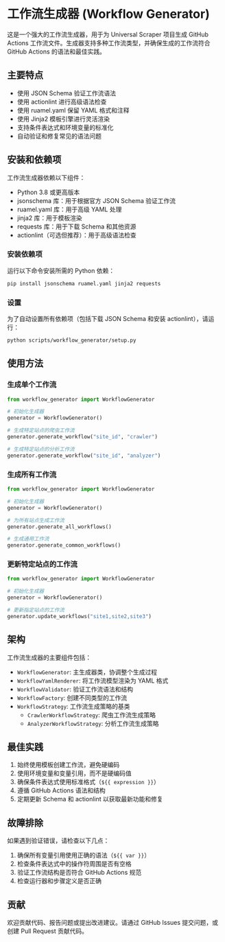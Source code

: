 # 工作流生成器 (Workflow Generator)

这是一个强大的工作流生成器，用于为 Universal Scraper 项目生成 GitHub Actions 工作流文件。生成器支持多种工作流类型，并确保生成的工作流符合 GitHub Actions 的语法和最佳实践。

## 主要特点

- 使用 JSON Schema 验证工作流语法
- 使用 actionlint 进行高级语法检查
- 使用 ruamel.yaml 保留 YAML 格式和注释
- 使用 Jinja2 模板引擎进行灵活渲染
- 支持条件表达式和环境变量的标准化
- 自动验证和修复常见的语法问题

## 安装和依赖项

工作流生成器依赖以下组件：

- Python 3.8 或更高版本
- jsonschema 库：用于根据官方 JSON Schema 验证工作流
- ruamel.yaml 库：用于高级 YAML 处理
- jinja2 库：用于模板渲染
- requests 库：用于下载 Schema 和其他资源
- actionlint（可选但推荐）：用于高级语法检查

### 安装依赖项

运行以下命令安装所需的 Python 依赖：

```bash
pip install jsonschema ruamel.yaml jinja2 requests
```

### 设置

为了自动设置所有依赖项（包括下载 JSON Schema 和安装 actionlint），请运行：

```bash
python scripts/workflow_generator/setup.py
```

## 使用方法

### 生成单个工作流

```python
from workflow_generator import WorkflowGenerator

# 初始化生成器
generator = WorkflowGenerator()

# 生成特定站点的爬虫工作流
generator.generate_workflow("site_id", "crawler")

# 生成特定站点的分析工作流
generator.generate_workflow("site_id", "analyzer")
```

### 生成所有工作流

```python
from workflow_generator import WorkflowGenerator

# 初始化生成器
generator = WorkflowGenerator()

# 为所有站点生成工作流
generator.generate_all_workflows()

# 生成通用工作流
generator.generate_common_workflows()
```

### 更新特定站点的工作流

```python
from workflow_generator import WorkflowGenerator

# 初始化生成器
generator = WorkflowGenerator()

# 更新指定站点的工作流
generator.update_workflows("site1,site2,site3")
```

## 架构

工作流生成器的主要组件包括：

- `WorkflowGenerator`: 主生成器类，协调整个生成过程
- `WorkflowYamlRenderer`: 将工作流模型渲染为 YAML 格式
- `WorkflowValidator`: 验证工作流语法和结构
- `WorkflowFactory`: 创建不同类型的工作流
- `WorkflowStrategy`: 工作流生成策略的基类
  - `CrawlerWorkflowStrategy`: 爬虫工作流生成策略
  - `AnalyzerWorkflowStrategy`: 分析工作流生成策略

## 最佳实践

1. 始终使用模板创建工作流，避免硬编码
2. 使用环境变量和变量引用，而不是硬编码值
3. 确保条件表达式使用标准格式（`${{ expression }}`）
4. 遵循 GitHub Actions 语法和结构
5. 定期更新 Schema 和 actionlint 以获取最新功能和修复

## 故障排除

如果遇到验证错误，请检查以下几点：

1. 确保所有变量引用使用正确的语法（`${{ var }}`）
2. 检查条件表达式中的操作符周围是否有空格
3. 验证工作流结构是否符合 GitHub Actions 规范
4. 检查运行器和步骤定义是否正确

## 贡献

欢迎贡献代码、报告问题或提出改进建议。请通过 GitHub Issues 提交问题，或创建 Pull Request 贡献代码。

